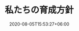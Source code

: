 ---
title:  "私たちの育成方針"
date:   2020-08-05T15:53:27+06:00
draft: false
description: "This is Occupation description"
weight: 2
---